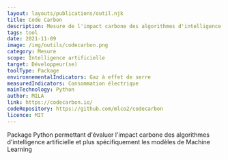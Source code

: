 ```yaml
---
layout: layouts/publications/outil.njk
title: Code Carbon
description: Mesure de l'impact carbone des algorithmes d'intelligence artificielle
tags: tool
date: 2021-11-09
image: /img/outils/codecarbon.png
category: Mesure
scope: Intelligence artificielle
target: Développeur(se)
toolType: Package
environnementalIndicators: Gaz à effet de serre
measuredIndicators: Consommation électrique
mainTechnology: Python
author: MILA
link: https://codecarbon.io/
codeRepository: https://github.com/mlco2/codecarbon
licence: MIT
---
```


Package Python permettant d'évaluer l'impact carbone des algorithmes d'intelligence artificielle et plus spécifiquement les modèles de Machine Learning
